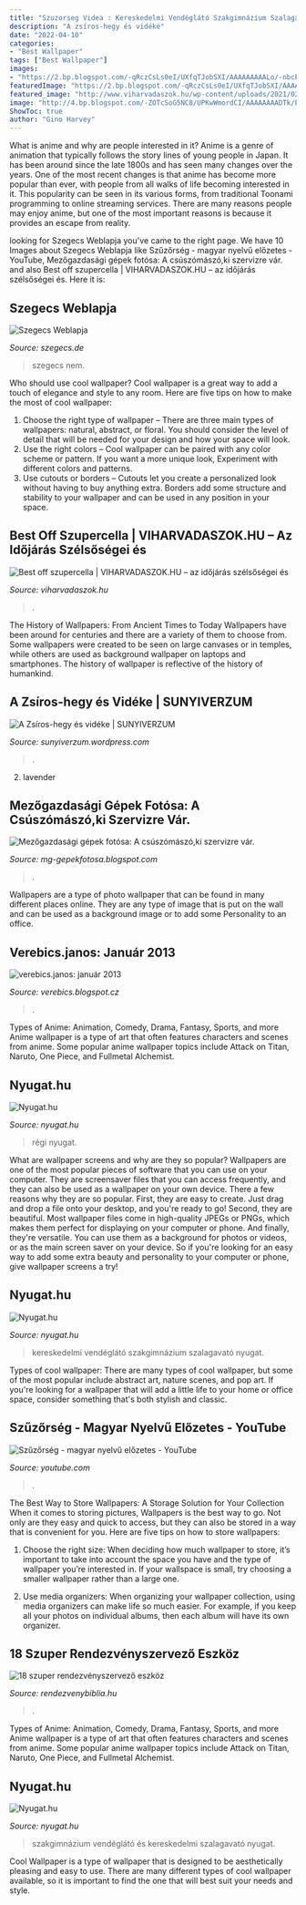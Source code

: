 ```yaml
---
title: "Szuzorseg Videa : Kereskedelmi Vendéglátó Szakgimnázium Szalagavató Nyugat"
description: "A zsíros-hegy és vidéke"
date: "2022-04-10"
categories:
- "Best Wallpaper"
tags: ["Best Wallpaper"]
images:
- "https://2.bp.blogspot.com/-qRczCsLs0eI/UXfqTJobSXI/AAAAAAAAALo/-nbcEBbT2zs/s1600/P1030524.JPG"
featuredImage: "https://2.bp.blogspot.com/-qRczCsLs0eI/UXfqTJobSXI/AAAAAAAAALo/-nbcEBbT2zs/s1600/P1030524.JPG"
featured_image: "http://www.viharvadaszok.hu/wp-content/uploads/2021/02/DSC05966-scaled.jpg"
image: "http://4.bp.blogspot.com/-ZOTcSoG5NC8/UPKwWmordCI/AAAAAAAADTk/EG4Eg-Ubu-I/s400/05.jpg"
ShowToc: true
author: "Gino Harvey"
---
```



What is anime and why are people interested in it?
Anime is a genre of animation that typically follows the story lines of young people in Japan. It has been around since the late 1800s and has seen many changes over the years. One of the most recent changes is that anime has become more popular than ever, with people from all walks of life becoming interested in it. This popularity can be seen in its various forms, from traditional Toonami programming to online streaming services. There are many reasons people may enjoy anime, but one of the most important reasons is because it provides an escape from reality.

	

		
looking for Szegecs Weblapja you've came to the right page. We have 10 Images about Szegecs Weblapja like Szűzőrség - magyar nyelvű előzetes - YouTube, Mezőgazdasági gépek fotósa: A csúszómászó,ki szervizre vár. and also Best off szupercella | VIHARVADASZOK.HU – az időjárás szélsőségei és. Here it is:
		
    
## Szegecs Weblapja

<img loading=lazy src="http://szegecs.de/foto/Zorkij2.jpg" onerror="this.onerror=null;this.src='https://tse3.mm.bing.net/th?id=OIP._t6CBsZ2bhNIUuWmRw9ANQAAAA&amp;pid=15.1';" alt="Szegecs Weblapja">

_Source: szegecs.de_

>szegecs nem. 

	

Who should use cool wallpaper?
Cool wallpaper is a great way to add a touch of elegance and style to any room. Here are five tips on how to make the most of cool wallpaper: 
1) Choose the right type of wallpaper – There are three main types of wallpapers: natural, abstract, or floral. You should consider the level of detail that will be needed for your design and how your space will look. 
2) Use the right colors – Cool wallpaper can be paired with any color scheme or pattern. If you want a more unique look, Experiment with different colors and patterns. 
3) Use cutouts or borders – Cutouts let you create a personalized look without having to buy anything extra. Borders add some structure and stability to your wallpaper and can be used in any position in your space.

    
## Best Off Szupercella | VIHARVADASZOK.HU – Az Időjárás Szélsőségei és

<img loading=lazy src="http://www.viharvadaszok.hu/wp-content/uploads/2021/02/DSC05966-scaled.jpg" onerror="this.onerror=null;this.src='https://tse2.mm.bing.net/th?id=OIP.1Pdw0fQTwiH_wIR_Xw9AhQHaFj&amp;pid=15.1';" alt="Best off szupercella | VIHARVADASZOK.HU – az időjárás szélsőségei és">

_Source: viharvadaszok.hu_

>. 

	

The History of Wallpapers: From Ancient Times to Today
Wallpapers have been around for centuries and there are a variety of them to choose from. Some wallpapers were created to be seen on large canvases or in temples, while others are used as background wallpaper on laptops and smartphones. The history of wallpaper is reflective of the history of humankind.

    
## A Zsíros-hegy és Vidéke | SUNYIVERZUM

<img loading=lazy src="https://sunyiverzum.files.wordpress.com/2019/10/nagy-szc3a9nc3a1s-.jpg" onerror="this.onerror=null;this.src='https://tse3.mm.bing.net/th?id=OIP.-kOO5oWpEU8fHJQSGMgshQHaJ4&amp;pid=15.1';" alt="A Zsíros-hegy és vidéke | SUNYIVERZUM">

_Source: sunyiverzum.wordpress.com_

>. 

	

2. lavender 

    
## Mezőgazdasági Gépek Fotósa: A Csúszómászó,ki Szervizre Vár.

<img loading=lazy src="https://2.bp.blogspot.com/-qRczCsLs0eI/UXfqTJobSXI/AAAAAAAAALo/-nbcEBbT2zs/s1600/P1030524.JPG" onerror="this.onerror=null;this.src='https://tse4.mm.bing.net/th?id=OIP.L0qerDY6HphCMxy4w5re5gHaFj&amp;pid=15.1';" alt="Mezőgazdasági gépek fotósa: A csúszómászó,ki szervizre vár.">

_Source: mg-gepekfotosa.blogspot.com_

>. 

	



Wallpapers are a type of photo wallpaper that can be found in many different places online. They are any type of image that is put on the wall and can be used as a background image or to add some Personality to an office.

    
## Verebics.janos: Január 2013

<img loading=lazy src="http://4.bp.blogspot.com/-ZOTcSoG5NC8/UPKwWmordCI/AAAAAAAADTk/EG4Eg-Ubu-I/s400/05.jpg" onerror="this.onerror=null;this.src='https://tse4.mm.bing.net/th?id=OIP.K-SEfqY2BtZ171dIJAIjMwAAAA&amp;pid=15.1';" alt="verebics.janos: január 2013">

_Source: verebics.blogspot.cz_

>. 

	

Types of Anime: Animation, Comedy, Drama, Fantasy, Sports, and more
Anime wallpaper is a type of art that often features characters and scenes from anime. Some popular anime wallpaper topics include Attack on Titan, Naruto, One Piece, and Fullmetal Alchemist.

    
## Nyugat.hu

<img loading=lazy src="https://www.nyugat.hu/var/improxy/bnl1Z2F0XENsYXNzZXNcRkhEUGljdHVyZQ__/p4/e5/p4e55ba92259906169239fb1f5a325c5d.jpg?m=1444729297" onerror="this.onerror=null;this.src='https://tse4.mm.bing.net/th?id=OIP.Fq-5bUZSOmc_37rcKTc9RAHaLH&amp;pid=15.1';" alt="Nyugat.hu">

_Source: nyugat.hu_

>régi nyugat. 

	

What are wallpaper screens and why are they so popular?
Wallpapers are one of the most popular pieces of software that you can use on your computer. They are screensaver files that you can access frequently, and they can also be used as a wallpaper on your own device. There a few reasons why they are so popular. First, they are easy to create. Just drag and drop a file onto your desktop, and you're ready to go! Second, they are beautiful. Most wallpaper files come in high-quality JPEGs or PNGs, which makes them perfect for displaying on your computer or phone. And finally, they're versatile. You can use them as a background for photos or videos, or as the main screen saver on your device. So if you're looking for an easy way to add some extra beauty and personality to your computer or phone, give wallpaper screens a try!

    
## Nyugat.hu

<img loading=lazy src="https://www.nyugat.hu/var/improxy/bnl1Z2F0XENsYXNzZXNcRkhEUGljdHVyZQ__/p2/01/p201801126c0979e0.jpg?m=1515792064" onerror="this.onerror=null;this.src='https://tse4.mm.bing.net/th?id=OIP.J1NYb5GIxxP7DGrHzaHFwgHaE7&amp;pid=15.1';" alt="Nyugat.hu">

_Source: nyugat.hu_

>kereskedelmi vendéglátó szakgimnázium szalagavató nyugat. 

	

Types of cool wallpaper:
There are many types of cool wallpaper, but some of the most popular include abstract art, nature scenes, and pop art. If you're looking for a wallpaper that will add a little life to your home or office space, consider something that's both stylish and classic.

    
## Szűzőrség - Magyar Nyelvű Előzetes - YouTube

<img loading=lazy src="https://i.ytimg.com/vi/woP3N5EAs7Q/hqdefault.jpg" onerror="this.onerror=null;this.src='https://tse3.mm.bing.net/th?id=OIP.l6H0yOLp0cDm3bxse8OmCQHaFj&amp;pid=15.1';" alt="Szűzőrség - magyar nyelvű előzetes - YouTube">

_Source: youtube.com_

>. 

	

The Best Way to Store Wallpapers: A Storage Solution for Your Collection
When it comes to storing pictures, Wallpapers is the best way to go. Not only are they easy and quick to access, but they can also be stored in a way that is convenient for you. Here are five tips on how to store wallpapers:
1) Choose the right size: When deciding how much wallpaper to store, it’s important to take into account the space you have and the type of wallpaper you’re interested in. If your wallspace is small, try choosing a smaller wallpaper rather than a large one.

2) Use media organizers: When organizing your wallpaper collection, using media organizers can make life so much easier. For example, if you keep all your photos on individual albums, then each album will have its own organizer.

    
## 18 Szuper Rendezvényszervező Eszköz

<img loading=lazy src="https://rendezvenybiblia.hu/wp-content/uploads/2017/08/18-ingyenes-rendezvenyszervezo-eszkoz-1024x576.png" onerror="this.onerror=null;this.src='https://tse4.mm.bing.net/th?id=OIP.gCtBbY3PT287yyaWXK8NVAHaEK&amp;pid=15.1';" alt="18 szuper rendezvényszervező eszköz">

_Source: rendezvenybiblia.hu_

>. 

	

Types of Anime: Animation, Comedy, Drama, Fantasy, Sports, and more
Anime wallpaper is a type of art that often features characters and scenes from anime. Some popular anime wallpaper topics include Attack on Titan, Naruto, One Piece, and Fullmetal Alchemist.

    
## Nyugat.hu

<img loading=lazy src="https://www.nyugat.hu/var/improxy/bnl1Z2F0XENsYXNzZXNcRkhEUGljdHVyZQ__/p2/01/p201801126c004570.jpg?m=1515792064" onerror="this.onerror=null;this.src='https://tse1.mm.bing.net/th?id=OIP.VVvZoEfH9SWUw6mSaGxl3gHaE7&amp;pid=15.1';" alt="Nyugat.hu">

_Source: nyugat.hu_

>szakgimnázium vendéglátó és kereskedelmi szalagavató nyugat. 

	

Cool Wallpaper is a type of wallpaper that is designed to be aesthetically pleasing and easy to use. There are many different types of cool wallpaper available, so it is important to find the one that will best suit your needs and style.

